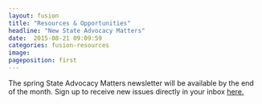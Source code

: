 ```yaml
---
layout: fusion
title: "Resources & Opportunities"
headline: "New State Advocacy Matters"
date:  2015-08-21 09:09:59
categories: fusion-resources
image: 
pageposition: first
---
```

The spring State Advocacy Matters newsletter will be available by the end of the month. Sign up to receive new issues directly in your inbox <a href="http://www.thearc.org/what-we-do/public-policy/what_policy_sam_signup">here.</a>